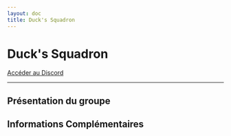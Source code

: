 ```yaml
---
layout: doc
title: Duck's Squadron
---
```


# Duck's Squadron

[Accéder au Discord](https://discord.gg/d6XZzXFG)

---

## Présentation du groupe

## Informations Complémentaires